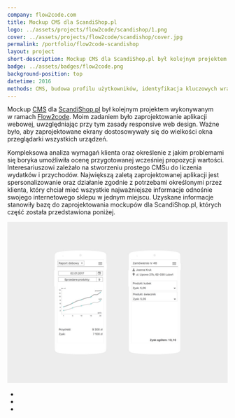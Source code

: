 ```yaml
---
company: flow2code.com
title: Mockup CMS dla ScandiShop.pl
logo: ../assets/projects/flow2code/scandishop/1.png
cover: ../assets/projects/flow2code/scandishop/cover.jpg
permalink: /portfolio/flow2code-scandishop
layout: project
short-description: Mockup CMS dla ScandiShop.pl był kolejnym projektem wykonywanym w ramach Flow2code
badge: ../assets/badges/flow2code.png
background-position: top
datetime: 2016
methods: CMS, budowa profilu użytkowników, identyfikacja kluczowych wrażeń, prototypowanie, strukturyzacja, projektowanie hierarchii, wartościowanie, porządek elementów
---
```


Mockup <a href="https://flow2code.com/systems/scandishop/auth/login">CMS</a> dla <a href="https://www.scandishop.pl/">ScandiShop.pl</a> był kolejnym projektem wykonywanym w&nbsp;ramach <a href="https://flow2code.com/">Flow2code</a>. Moim zadaniem było zaprojektowanie aplikacji webowej, uwzględniając przy tym zasady responsive web design. Ważne było, aby zaprojektowane ekrany dostosowywały się do wielkości okna przeglądarki wszystkich urządzeń.

Kompleksowa analiza wymagań klienta oraz określenie z&nbsp;jakim problemami się boryka umożliwiła ocenę przygotowanej wcześniej propozycji wartości. Interesariuszowi zależało na stworzeniu prostego CMSu do liczenia wydatków i&nbsp;przychodów. Największą zaletą zaprojektowanej aplikacji jest spersonalizowanie oraz działanie zgodnie z&nbsp;potrzebami określonymi przez klienta, który chciał mieć wszystkie najważniejsze informacje odnośnie swojego internetowego sklepu w&nbsp;jednym miejscu. Uzyskane informacje stanowiły bazę do zaprojektowania mockupów dla ScandiShop.pl, których część została przedstawiona poniżej.

<div class="project-image">
	<img class="item" src="../assets/projects/flow2code/scandishop/0.jpg" href="../assets/projects/flow2code/scandishop/0.jpg" />
</div>
<ul class="gallery">
	<li class="item" href="../assets/projects/flow2code/scandishop/1.jpg" style="background-image: url(../assets/projects/flow2code/scandishop/1.jpg);"></li>
	<li class="item" href="../assets/projects/flow2code/scandishop/2.jpg" style="background-image: url(../assets/projects/flow2code/scandishop/2.jpg);"></li>
	<li class="item" href="../assets/projects/flow2code/scandishop/3.jpg" style="background-image: url(../assets/projects/flow2code/scandishop/3.jpg);"></li>
</ul>
